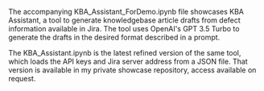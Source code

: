 The accompanying KBA_Assistant_ForDemo.ipynb file showcases KBA Assistant, a tool to generate knowledgebase article drafts from defect information available in Jira. The tool uses OpenAI's GPT 3.5 Turbo to generate the drafts in the desired format described in a prompt.

The KBA_Assistant.ipynb is the latest refined version of the same tool, which loads the API keys and Jira server address from a JSON file. That version is available in my private showcase repository, access available on request.
